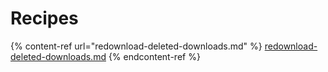 # Recipes

{% content-ref url="redownload-deleted-downloads.md" %}
[redownload-deleted-downloads.md](redownload-deleted-downloads.md)
{% endcontent-ref %}
